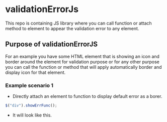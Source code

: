 # validationErrorJs
This repo is containing JS library where you can call function or attach method to element to appear the validation error to any element.

## Purpose of validationErrorJS
For an example you have some HTML element that is showing an icon and border around the element for validation purpose or for any other purpose you can call the function or method that will apply automatically border and display icon for that element.

### Example scenario 1
 - Directly attach an element to function to display default error as a borer.
 ``` Javascript
 $("div").showErrFunc();
 ```
 - It will look like this.
 
